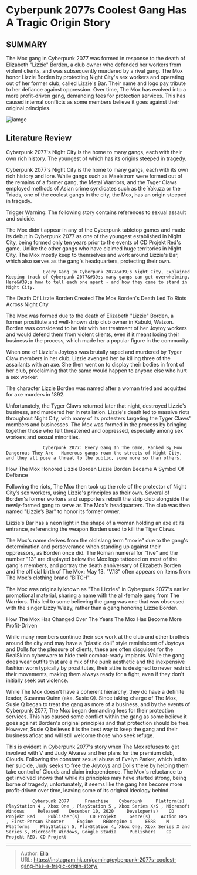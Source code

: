 # Cyberpunk 2077s Coolest Gang Has A Tragic Origin Story


## SUMMARY 



  The Mox gang in Cyberpunk 2077 was formed in response to the death of Elizabeth &#34;Lizzie&#34; Borden, a club owner who defended her workers from violent clients, and was subsequently murdered by a rival gang.   The Mox honor Lizzie Borden by protecting Night City&#39;s sex workers and operating out of her former club, called Lizzie&#39;s Bar. Their name and logo pay tribute to her defiance against oppression.   Over time, The Mox has evolved into a more profit-driven gang, demanding fees for protection services. This has caused internal conflicts as some members believe it goes against their original principles.  

![iamge](https://static1.srcdn.com/wordpress/wp-content/uploads/2024/01/cyberpunk-2077-s-coolest-gang-has-a-tragic-origin-story.jpg)

## Literature Review

Cyberpunk 2077&#39;s Night City is the home to many gangs, each with their own rich history. The youngest of which has its origins steeped in tragedy.




Cyberpunk 2077&#39;s Night City is the home to many gangs, each with its own rich history and lore. While gangs such as Maelstrom were formed out of the remains of a former gang, the Metal Warriors, and the Tyger Claws employed methods of Asian crime syndicates such as the Yakuza or the Triads, one of the coolest gangs in the city, the Mox, has an origin steeped in tragedy.






Trigger Warning: The following story contains references to sexual assault and suicide.




The Mox didn&#39;t appear in any of the Cyberpunk tabletop games and made its debut in Cyberpunk 2077 as one of the youngest established in Night City, being formed only ten years prior to the events of CD Projekt Red&#39;s game. Unlike the other gangs who have claimed huge territories in Night City, The Mox mostly keep to themselves and work around Lizzie&#39;s Bar, which also serves as the gang&#39;s headquarters, protecting their own.

                  Every Gang In Cyberpunk 2077&#39;s Night City, Explained   Keeping track of Cyberpunk 2077&#39;s many gangs can get overwhelming. Here&#39;s how to tell each one apart - and how they came to stand in Night City.   


 The Death Of Lizzie Borden Created The Mox 
Borden&#39;s Death Led To Riots Across Night City
          




The Mox was formed due to the death of Elizabeth &#34;Lizzie&#34; Borden, a former prostitute and well-known strip club owner in Kabuki, Watson. Borden was considered to be fair with her treatment of her Joytoy workers and would defend them from violent clients, even if it meant losing their business in the process, which made her a popular figure in the community.

When one of Lizzie&#39;s Joytoys was brutally raped and murdered by Tyger Claw members in her club, Lizzie avenged her by killing three of the assailants with an axe. She then went on to display their bodies in front of her club, proclaiming that the same would happen to anyone else who hurt a sex worker.



The character Lizzie Borden was named after a woman tried and acquitted for axe murders in 1892.




Unfortunately, the Tyger Claws returned later that night, destroyed Lizzie&#39;s business, and murdered her in retaliation. Lizzie&#39;s death led to massive riots throughout Night City, with many of its protesters targeting the Tyger Claws&#39; members and businesses. The Mox was formed in the process by bringing together those who felt threatened and oppressed, especially among sex workers and sexual minorities.




                  Cyberpunk 2077: Every Gang In The Game, Ranked By How Dangerous They Are   Numerous gangs roam the streets of Night City, and they all pose a threat to the public, some more so than others.   



 How The Mox Honored Lizzie Borden 
Lizzie Borden Became A Symbol Of Defiance
          

Following the riots, The Mox then took up the role of the protector of Night City’s sex workers, using Lizzie&#39;s principles as their own. Several of Borden&#39;s former workers and supporters rebuilt the strip club alongside the newly-formed gang to serve as The Mox&#39;s headquarters. The club was then named &#34;Lizzie’s Bar&#34; to honor its former owner.



Lizzie&#39;s Bar has a neon light in the shape of a woman holding an axe at its entrance, referencing the weapon Borden used to kill the Tiger Claws.







The Mox&#39;s name derives from the old slang term &#34;moxie&#34; due to the gang&#39;s determination and perseverance when standing up against their oppressors, as Borden once did. The Roman numeral for &#34;five&#34; and the number &#34;13&#34; are displayed below the Mox logo tattooed on most of the gang&#39;s members, and portray the death anniversary of Elizabeth Borden and the official birth of The Mox: May 13. &#34;V.13&#34; often appears on items from The Mox&#39;s clothing brand &#34;BITCH&#34;.



The Mox was originally known as &#34;The Lizzies&#34; in Cyberpunk 2077&#39;s earlier promotional material, sharing a name with the all-female gang from The Warriors. This led to some believing the gang was one that was obsessed with the singer Lizzy Wizzy, rather than a gang honoring Lizzie Borden.






 How The Mox Has Changed Over The Years 
The Mox Has Become More Profit-Driven
         




While many members continue their sex work at the club and other brothels around the city and may have a &#34;plastic doll&#34; style reminiscent of Joytoys and Dolls for the pleasure of clients, these are often disguises for the RealSkinn cyberware to hide their combat-ready implants. While the gang does wear outfits that are a mix of the punk aesthetic and the inexpensive fashion worn typically by prostitutes, their attire is designed to never restrict their movements, making them always ready for a fight, even if they don&#39;t initially seek out violence.

While The Mox doesn&#39;t have a coherent hierarchy, they do have a definite leader, Susanna Quinn (aka. Susie Q). Since taking charge of The Mox, Susie Q began to treat the gang as more of a business, and by the events of Cyberpunk 2077, The Mox began demanding fees for their protection services. This has caused some conflict within the gang as some believe it goes against Borden&#39;s original principles and that protection should be free. However, Susie Q believes it is the best way to keep the gang and their business afloat and will still welcome those who seek refuge.




This is evident in Cyberpunk 2077&#39;s story when The Mox refuses to get involved with V and Judy Alvarez and her plans for the premium club, Clouds. Following the constant sexual abuse of Evelyn Parker, which led to her suicide, Judy seeks to free the Joytoys and Dolls there by helping them take control of Clouds and claim independence. The Mox&#39;s reluctance to get involved shows that while its principles may have started strong, being borne of tragedy, unfortunately, it seems like the gang has become more profit-driven over time, leaving some of its original ideology behind.

              Cyberpunk 2077      Franchise    Cyberpunk     Platform(s)    PlayStation 4 , Xbox One , PlayStation 5 , Xbox Series X/S , Microsoft Windows     Released    December 10, 2020     Developer(s)    CD Projekt Red     Publisher(s)    CD Projekt     Genre(s)    Action RPG , First-Person Shooter     Engine    REDengine 4     ESRB    M     Platforms    PlayStation 5, PlayStation 4, Xbox One, Xbox Series X and Series S, Microsoft Windows, Google Stadia     Publishers    CD Projekt RED, CD Projekt      


---

> Author: [Ella](https://instagram.hk.cn/)  
> URL: https://instagram.hk.cn/gaming/cyberpunk-2077s-coolest-gang-has-a-tragic-origin-story/  

